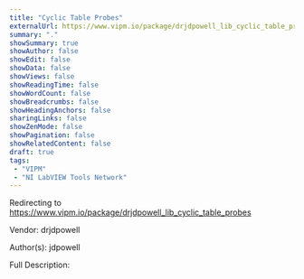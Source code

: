 ```yaml
---
title: "Cyclic Table Probes"
externalUrl: https://www.vipm.io/package/drjdpowell_lib_cyclic_table_probes
summary: "."
showSummary: true
showAuthor: false
showEdit: false
showData: false
showViews: false
showReadingTime: false
showWordCount: false
showBreadcrumbs: false
showHeadingAnchors: false
sharingLinks: false
showZenMode: false
showPagination: false
showRelatedContent: false
draft: true
tags:
 - "VIPM"
 - "NI LabVIEW Tools Network"
---
```


Redirecting to https://www.vipm.io/package/drjdpowell_lib_cyclic_table_probes

Vendor: drjdpowell

Author(s): jdpowell
 
Full Description:
